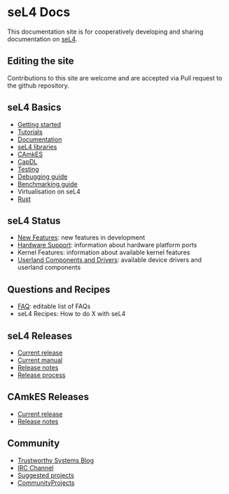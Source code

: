 # seL4 Docs
This documentation site is for cooperatively developing and sharing documentation on [seL4](http://sel4.systems).

## Editing the site

Contributions to this site are welcome and are accepted via Pull request to the github repository.

## seL4 Basics


- [Getting started](Getting_started.md)
- [Tutorials](Tutorials)
- [Documentation](Documentation.md)
- [seL4 libraries](SeL4Libraries.md)
- [CAmkES](CAmkES)
- [CapDL](CapDL.md)
- [Testing](Testing.md)
- [Debugging guide](Debugging_guide.md)
- [Benchmarking guide](Benchmarking_guide.md)
- Virtualisation on seL4
- [Rust](Rust.md)

## seL4 Status


- [New Features](Status): new features in development
- [Hardware Support](Hardware): information about hardware
      platform ports
- Kernel Features: information about available kernel features
- [Userland Components and Drivers](Userland_Components_and_Drivers): available device drivers and
      userland components

## Questions and Recipes


- [FAQ](FrequentlyAskedQuestions): editable list of FAQs
- seL4 Recipes: How to do X with seL4

## seL4 Releases


- [Current release](https://github.com/seL4/seL4/releases/latest)
- [Current manual](http://sel4.systems/Info/Docs/seL4-manual-latest.pdf)
- [Release notes](sel4_release)
- [Release process](ReleaseProcess)

## CAmkES Releases


- [Current release](https://github.com/seL4/camkes-tool/releases/latest)
- [Release notes](camkes_release)

## Community


- [Trustworthy Systems Blog](https://research.csiro.au/tsblog)
- [IRC Channel](IRCChannel)
- [Suggested projects](/Suggested_projects)
- [CommunityProjects](/CommunityProjects)
